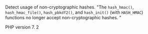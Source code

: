 Detect usage of non-cryptographic hashes.
"The `hash_hmac()`, `hash_hmac_file()`, `hash_pbkdf2()`, and `hash_init()`
(with `HASH_HMAC`) functions no longer accept non-cryptographic hashes. "

PHP version 7. 2